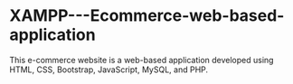 # XAMPP---Ecommerce-web-based-application
This e-commerce website is a web-based application developed using HTML, CSS, Bootstrap, JavaScript, MySQL, and PHP.
